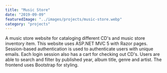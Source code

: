 ```yaml
---
title: "Music Store"
date: "2019-09-09"
featuredImage: "../images/projects/music-store.webp"
category: "projects"
---
```

A music store website for cataloging different CD's and music store inventory item. This website uses ASP.NET MVC 5 with Razor pages. Session-based authentication is used to authenticate users with unique emails. Each login session also has a cart for checking out CD's. Users are able to search and filter by published year, album title, genre and artist. The frontend uses Bootstrap for styling.